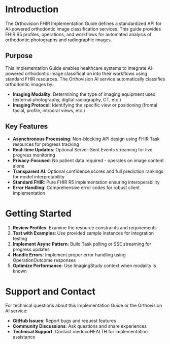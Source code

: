 # Introduction

The Orthovision FHIR Implementation Guide defines a standardized API for AI-powered orthodontic image classification services. This guide provides FHIR R5 profiles, operations, and workflows for automated analysis of orthodontic photographs and radiographic images.

## Purpose

This Implementation Guide enables healthcare systems to integrate AI-powered orthodontic image classification into their workflows using standard FHIR resources. The Orthovision AI service automatically classifies orthodontic images by:

- **Imaging Modality**: Determining the type of imaging equipment used (external photography, digital radiography, CT, etc.)
- **Imaging Protocol**: Identifying the specific view or positioning (frontal facial, profile, intraoral views, etc.)

## Key Features

- **Asynchronous Processing**: Non-blocking API design using FHIR Task resources for progress tracking
- **Real-time Updates**: Optional Server-Sent Events streaming for live progress monitoring  
- **Privacy-Focused**: No patient data required - operates on image content alone
- **Transparent AI**: Optional confidence scores and full prediction rankings for model interpretability
- **Standard FHIR**: Pure FHIR R5 implementation ensuring interoperability
- **Error Handling**: Comprehensive error codes for robust client implementation

# Getting Started

1. **Review Profiles**: Examine the resource constraints and requirements
2. **Test with Examples**: Use provided sample instances for integration testing
3. **Implement Async Pattern**: Build Task polling or SSE streaming for progress updates
4. **Handle Errors**: Implement proper error handling using OperationOutcome responses
5. **Optimize Performance**: Use ImagingStudy context when modality is known

# Support and Contact

For technical questions about this Implementation Guide or the Orthovision AI service:

- **GitHub Issues**: Report bugs and request features
- **Community Discussions**: Ask questions and share experiences  
- **Technical Support**: Contact medocoHEALTH for implementation assistance

